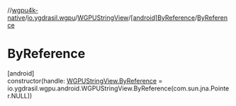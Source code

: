 //[wgpu4k-native](../../../../index.md)/[io.ygdrasil.wgpu](../../index.md)/[WGPUStringView](../index.md)/[[android]ByReference](index.md)/[ByReference](-by-reference.md)

# ByReference

[android]\
constructor(handle: [WGPUStringView.ByReference](../../../io.ygdrasil.wgpu.android/-w-g-p-u-string-view/-by-reference/index.md) = io.ygdrasil.wgpu.android.WGPUStringView.ByReference(com.sun.jna.Pointer.NULL))